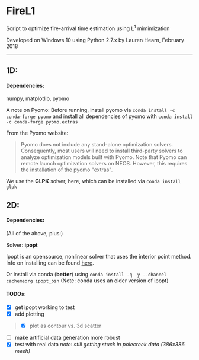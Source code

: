 # FireL1

Script to optimize fire-arrival time estimation using L<sup>1</sup> mimimization

Developed on Windows 10 using Python 2.7.x
by Lauren Hearn, February 2018
***
## 1D:

#### Dependencies:
numpy, matplotlib, pyomo

A note on Pyomo:
Before running, install pyomo via `conda install -c conda-forge pyomo`
and install all dependencies of pyomo with `conda install -c conda-forge pyomo.extras`

From the Pyomo website:
> Pyomo does not include any stand-alone optimization solvers. Consequently, most users will need to install third-party solvers to analyze optimization models built with Pyomo.
Note that Pyomo can remote launch optimization solvers on NEOS.  However, this requires the installation of the pyomo "extras".

We use the **GLPK** solver, here, which can be installed via `conda install glpk`

## 2D:

#### Dependencies:
(All of the above, plus:)

Solver: **ipopt**

Ipopt is an opensource, nonlinear solver that uses the interior point method. Info on installing can be found [here](https://www.coin-or.org/Ipopt/documentation/).

Or install via conda (**better**) using `conda install -q -y --channel cachemeorg ipopt_bin` (Note: conda uses an older version of ipopt)
#### TODOs:
- [x] get ipopt working to test
- [x] add plotting
> - [x] plot as contour vs. 3d scatter 
- [ ] make artificial data generation more robust
- [x] test with real data _note: still getting stuck in polecreek data (386x386 mesh)_
